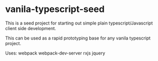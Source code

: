 # vanila-typescript-seed
This is a seed project for starting out simple plain typescript/Javascript client side development.

This can be used as a rapid prototyping base for any vanila typescript project.

Uses:
webpack
webpack-dev-server
rxjs
jquery
